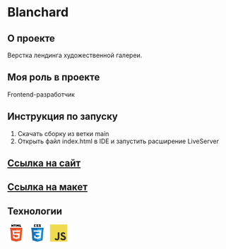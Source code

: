 # Blanchard
## О проекте
Верстка лендинга художественной галереи.

## Моя роль в проекте
Frontend-разработчик

## Инструкция по запуску
1. Скачать сборку из ветки main
2. Открыть файл index.html в IDE и запустить расширение LiveServer

## [Ссылка на сайт](https://amln505.github.io/blanchard/)

## [Ссылка на макет](https://www.figma.com/file/FXCdg8Pu72IM1Zs2NV6iwJ/Blanchard?type=design&mode=design&t=vtZawmmaiN11szGW-0)

## Технологии
<div>
  <img src="https://github.com/devicons/devicon/blob/master/icons/html5/html5-original-wordmark.svg" title="HTML" alt="HTML" width="40" height="40"/>&nbsp;
  <img src="https://github.com/devicons/devicon/blob/master/icons/css3/css3-original-wordmark.svg" title="CSS" alt="CSS" width="40" height="40"/>&nbsp;
  <img src="https://github.com/devicons/devicon/blob/master/icons/javascript/javascript-original.svg" title="JS" alt="JS" width="40" height="40"/>&nbsp;
</div>

